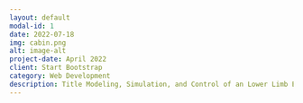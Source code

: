 ```yaml
---
layout: default
modal-id: 1
date: 2022-07-18
img: cabin.png
alt: image-alt
project-date: April 2022
client: Start Bootstrap
category: Web Development
description: Title Modeling, Simulation, and Control of an Lower Limb Exoskeleton for Human Walking Augmentation<br><br>- Developed a human locomotion model based on multibody dynamics in Simulink/Simscape, which resulted a natural walking motion and provide a simulation framework for human-exoskeleton interaction.<br>- Designed a force control method with a Human Joint Torque Estimator and Exoskeleton Transparency Controller for active walking assistance, which shown the effective augmentation in the simulation.
---
```

